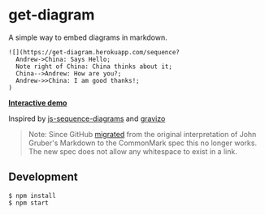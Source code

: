 # get-diagram

A simple way to embed diagrams in markdown.

```
![](https://get-diagram.herokuapp.com/sequence?
  Andrew->China: Says Hello;
  Note right of China: China thinks about it;
  China-->Andrew: How are you?;
  Andrew->>China: I am good thanks!;
)
```

**[Interactive demo](https://get-diagram.herokuapp.com)**

Inspired by [js-sequence-diagrams](https://bramp.github.io/js-sequence-diagrams/) and [gravizo](http://www.gravizo.com/)

> Note: Since GitHub [migrated](https://githubengineering.com/a-formal-spec-for-github-markdown/) from the original interpretation of John Gruber's Markdown to the CommonMark spec this no longer works.  The new spec does not allow any whitespace to exist in a link.

## Development

```
$ npm install
$ npm start
```
